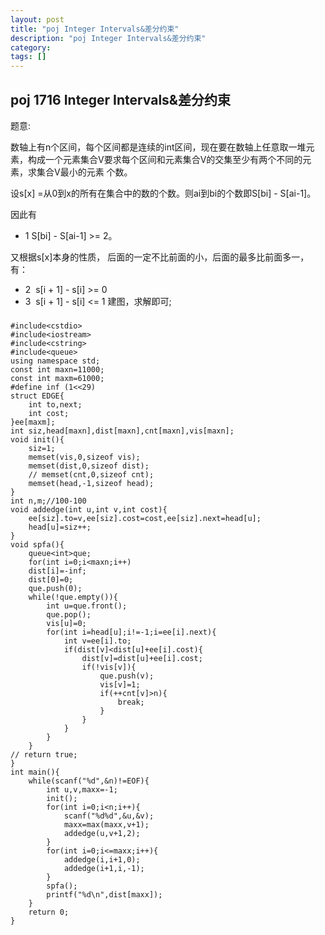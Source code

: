 ```yaml
---
layout: post
title: "poj Integer Intervals&差分约束"
description: "poj Integer Intervals&差分约束"
category:
tags: []
---
```


## poj 1716 Integer Intervals&差分约束 ##

题意: 

数轴上有n个区间，每个区间都是连续的int区间，现在要在数轴上任意取一堆元素，构成一个元素集合V要求每个区间和元素集合V的交集至少有两个不同的元素，求集合V最小的元素
个数。

设s[x] =从0到x的所有在集合中的数的个数。则ai到bi的个数即S[bi] - S[ai-1]。

因此有

* 1 S[bi] - S[ai-1] >= 2。

又根据s[x]本身的性质，
后面的一定不比前面的小，后面的最多比前面多一，有：

* 2  s[i + 1] - s[i] >= 0
* 3  s[i + 1] - s[i] <= 1
建图，求解即可;

###
	
	#include<cstdio>
	#include<iostream>
	#include<cstring>
	#include<queue>
	using namespace std;
	const int maxn=11000;
	const int maxm=61000;
	#define inf (1<<29)
	struct EDGE{
		int to,next;
		int cost;
	}ee[maxm];
	int siz,head[maxn],dist[maxn],cnt[maxn],vis[maxn];
	void init(){
		siz=1;
		memset(vis,0,sizeof vis);
		memset(dist,0,sizeof dist);
		// memset(cnt,0,sizeof cnt);
		memset(head,-1,sizeof head);
	}
	int n,m;//100-100
	void addedge(int u,int v,int cost){
		ee[siz].to=v,ee[siz].cost=cost,ee[siz].next=head[u];
		head[u]=siz++;
	}
	void spfa(){
		queue<int>que;
		for(int i=0;i<maxn;i++)
		dist[i]=-inf;
		dist[0]=0;
		que.push(0);
		while(!que.empty()){
			int u=que.front();
			que.pop();
			vis[u]=0;
			for(int i=head[u];i!=-1;i=ee[i].next){
				int v=ee[i].to;
				if(dist[v]<dist[u]+ee[i].cost){
					dist[v]=dist[u]+ee[i].cost;
					if(!vis[v]){
						que.push(v);
						vis[v]=1;
						if(++cnt[v]>n){
							break;
						}
					}
				}
			}
		}
	// return true;
	}
	int main(){
		while(scanf("%d",&n)!=EOF){
			int u,v,maxx=-1;
			init();
			for(int i=0;i<n;i++){
				scanf("%d%d",&u,&v);
				maxx=max(maxx,v+1);
				addedge(u,v+1,2);
			}
			for(int i=0;i<=maxx;i++){
				addedge(i,i+1,0);
				addedge(i+1,i,-1);
			}
			spfa();
			printf("%d\n",dist[maxx]);
		}
		return 0;
	}

###

